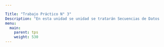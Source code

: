 ```yaml
---

Title: "Trabajo Práctico N° 3"
Description: "En esta unidad se unidad se tratarán Secuencias de Datos Elementales, Secuencias de Registros, Corte de Control, Mezcla, Actualización, Archivos Indexados"
menu:
  main:
    parent: tps
    weight: 530
---
```



